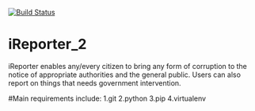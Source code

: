 [![Build Status](https://travis-ci.org/kabaliisa/iReporter_2.svg?branch=develop)](https://travis-ci.org/kabaliisa/iReporter_2)

# iReporter_2

iReporter enables
any/every citizen to bring any form of corruption to the notice of appropriate authorities and the general public. Users can also report on things that needs government intervention.

#Main requirements include:
1.git
2.python
3.pip
4.virtualenv
